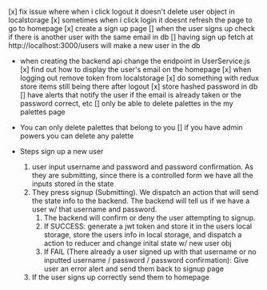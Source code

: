 [x] fix issue where when i click logout it doesn't delete user object in localstorage
[x] sometimes when i click login it doesnt refresh the page to go to homepage
[x] create a sign up page
[] when the user signs up check if there is another user with the same email in db
[] having sign up fetch at http://localhost:3000/users will make a new user in the db
  - when creating the backend api change the endpoint in UserService.js
[x] find out how to display the user's email on the homepage
[x] when logging out remove token from localstorage
[x] do something with redux store items still being there after logout
[x] store hashed password in db
[] have alerts that notify the user if the email is already taken or the password correct, etc
[] only be able to delete palettes in the my palettes page
 - You can only delete palettes that belong to you
[] if you have admin powers you can delete any palette

- Steps sign up a new user
  1. user input username and password and password confirmation. As they are submitting, since there is a controlled form we have all the inputs stored in the state
  2. They press signup (Submitting). We dispatch an action that will send the state info to the backend. The backend will tell us if we have a user w/ that username and password.
     1. The backend will confirm or deny the user attempting to signup.
     2. If SUCCESS: generate a jwt token and store it in the users local storage, store the users info in local storage, and dispatch a action to reducer and change inital state w/ new user obj
     3. If FAIL (There already a user signed up with that username or no inputted username / password / password confirmation): Give user an error alert and send them back to signup page
  3. If the user signs up correctly send them to homepage
